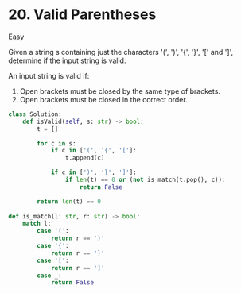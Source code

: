 # 20. Valid Parentheses

Easy

Given a string s containing just the characters '(', ')', '{', '}', '[' and ']',
determine if the input string is valid.

An input string is valid if:

1. Open brackets must be closed by the same type of brackets.
2. Open brackets must be closed in the correct order.

```python
class Solution:
    def isValid(self, s: str) -> bool:
        t = []

        for c in s:
            if c in ['(', '{', '[']:
                t.append(c)

            if c in [')', '}', ']']:
                if len(t) == 0 or (not is_match(t.pop(), c)):
                    return False

        return len(t) == 0
      
def is_match(l: str, r: str) -> bool:
    match l:
        case '(':
            return r == ')'
        case '{':
            return r == '}'
        case '[':
            return r == ']'
        case _:
            return False
```

